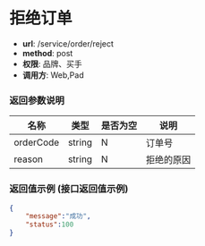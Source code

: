 拒绝订单
=======

- **url**: /service/order/reject
- **method**: post
- **权限**: 品牌、买手
- **调用方**: Web,Pad

### 返回参数说明

|    名称   |  类型  | 是否为空 |    说明    |
|-----------|--------|----------|------------|
| orderCode | string | N       | 订单号     |
| reason    | string | N        | 拒绝的原因 |

### 返回值示例 (接口返回值示例)

```json
{
	"message":"成功",
	"status":100
}
```